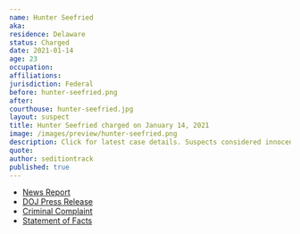 ```yaml
---
name: Hunter Seefried
aka:
residence: Delaware
status: Charged
date: 2021-01-14
age: 23
occupation:
affiliations:
jurisdiction: Federal
before: hunter-seefried.png
after:
courthouse: hunter-seefried.jpg
layout: suspect
title: Hunter Seefried charged on January 14, 2021
image: /images/preview/hunter-seefried.png
description: Click for latest case details. Suspects considered innocent until proven guilty.
quote:
author: seditiontrack
published: true
---
```


- [News Report](https://www.delawareonline.com/story/news/2021/01/14/delaware-father-son-arrested-involvement-capitol-riot-kevin-seefried-confederate-flag/4160104001/)
- [DOJ Press Release](https://www.justice.gov/usao-dc/pr/two-delaware-men-charged-federal-court-following-events-united-states-capitol)
- [Criminal Complaint](https://extremism.gwu.edu/sites/g/files/zaxdzs2191/f/Kevin%20and%20Hunter%20Seefried%20Criminal%20Complaint.pdf)
- [Statement of Facts](https://www.justice.gov/usao-dc/press-release/file/1354306/download)
